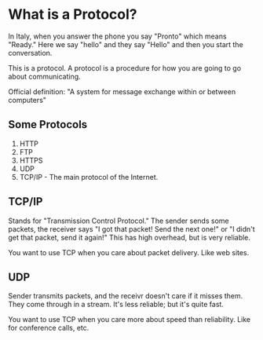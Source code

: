 # What is a Protocol?

In Italy, when you answer the phone you say "Pronto" which means "Ready." Here
we say "hello" and they say "Hello" and then you start the conversation.

This is a protocol. A protocol is a procedure for how you are going to go about
communicating.

Official definition: "A system for message exchange within or between computers"

## Some Protocols

1. HTTP
1. FTP
1. HTTPS
1. UDP
1. TCP/IP - The main protocol of the Internet.

## TCP/IP

Stands for "Transmission Control Protocol." The sender sends some packets, the
receiver says "I got that packet! Send the next one!" or "I didn't get that
packet, send it again!" This has high overhead, but is very reliable.

You want to use TCP when you care about packet delivery. Like web sites.

## UDP

Sender transmits packets, and the receivr doesn't care if it misses them. They
come through in a stream. It's less reliable; but it's quite fast.

You want to use TCP when you care more about speed than reliability. Like for
conference calls, etc.



